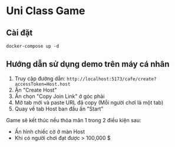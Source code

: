 # Uni Class Game

## Cài đặt

```
docker-compose up -d
```

## Hướng dẫn sử dụng demo trên máy cá nhân

1. Truy cập đường dẫn: `http://localhost:5173/cafe/create?accessToken=Host.host`
2. Ấn "Create Host"
3. Ấn chọn "Copy Join Link" ở góc phải
4. Mở tab mới và paste URL đã copy (Mỗi người chơi là một tab)
5. Quay về tab Host ban đầu ấn "Start"

Game sẽ kết thúc nếu thỏa mãn 1 trong 2 điều kiện sau:

* Ấn hình chiếc cờ ở màn Host
* Khi có người chơi đạt được > 100,000 $
